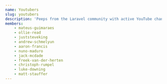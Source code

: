 ```yaml
---
name: Youtubers
slug: youtubers
description: 'Peeps from the Laravel community with active YouTube channels.'
members:
    - mateus-guimaraes
    - ollie-read
    - juststeveking
    - andrew-schmelyun
    - aaron-francis
    - nuno-maduro
    - jack-mcdade
    - freek-van-der-herten
    - christoph-rumpel
    - luke-downing
    - matt-stauffer
---
```

